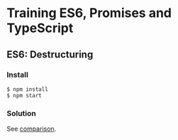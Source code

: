 # Training ES6, Promises and TypeScript

## ES6: Destructuring

### Install

```
$ npm install
$ npm start
```

### Solution

See [comparison](https://github.com/voorhoede/training-es6-promises-typescript/compare/04-destructuring-exercise...04-destructuring-solution).
